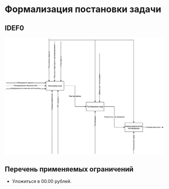 # Формализация постановки задачи

## IDEF0

![IDEF0](../assets/idef0.jpg)

## Перечень применяемых ограничений

- Уложиться в 00.00 рублей.
